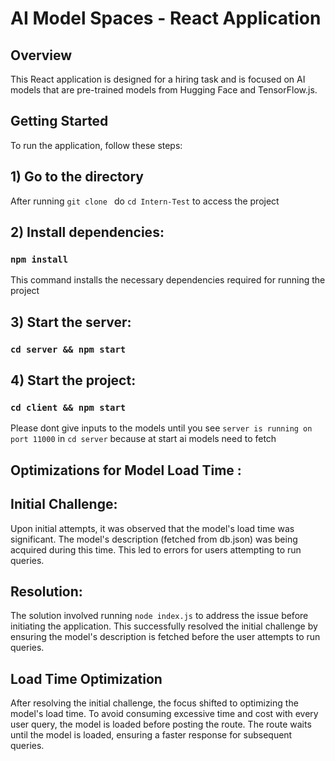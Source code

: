 # AI Model Spaces - React Application

## Overview

This React application is designed for a hiring task and is focused on AI models that are pre-trained models from Hugging Face and TensorFlow.js.

## Getting Started
To run the application, follow these steps:
## 1) Go to the directory 
  After running `git clone ` do `cd Intern-Test` to access the project
## 2) Install dependencies:
### `npm install`
This command installs the necessary dependencies required for running the project <br />
## 3) Start the server:
### `cd server && npm start`
## 4) Start the project:
### `cd client && npm start`


Please dont give inputs to the models until you see `server is running on port 11000` in `cd server` because at start ai models need to fetch
## Optimizations for Model Load Time :
## Initial Challenge:
Upon initial attempts, it was observed that the model's load time was significant. The model's description (fetched from db.json) was being acquired during this time. This led to errors for users attempting to run queries.

## Resolution:
The solution involved running `node index.js` to address the issue before initiating the application. This successfully resolved the initial challenge by ensuring the model's description is fetched before the user attempts to run queries.

## Load Time Optimization
After resolving the initial challenge, the focus shifted to optimizing the model's load time. To avoid consuming excessive time and cost with every user query, the model is loaded before posting the route. The route waits until the model is loaded, ensuring a faster response for subsequent queries.
